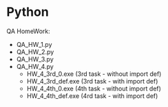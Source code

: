 # Python

QA HomeWork:  
* QA_HW_1.py  
* QA_HW_2.py  
* QA_HW_3.py  
* QA_HW_4.py   
   + HW_4_3rd_0.exe (3rd task - without import def)   
   + HW_4_3rd_def.exe (3rd task - with import def)   
   + HW_4_4th_0.exe (4th task - without import def)   
   + HW_4_4th_def.exe (4rd task - with import def)
